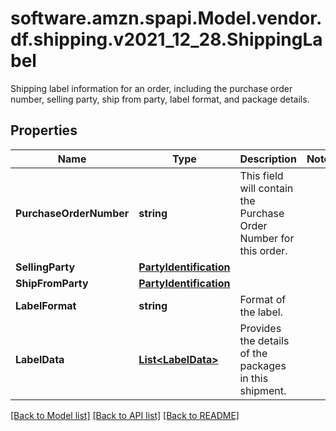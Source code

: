 # software.amzn.spapi.Model.vendor.df.shipping.v2021_12_28.ShippingLabel
Shipping label information for an order, including the purchase order number, selling party, ship from party, label format, and package details.

## Properties

Name | Type | Description | Notes
------------ | ------------- | ------------- | -------------
**PurchaseOrderNumber** | **string** | This field will contain the Purchase Order Number for this order. | 
**SellingParty** | [**PartyIdentification**](PartyIdentification.md) |  | 
**ShipFromParty** | [**PartyIdentification**](PartyIdentification.md) |  | 
**LabelFormat** | **string** | Format of the label. | 
**LabelData** | [**List&lt;LabelData&gt;**](LabelData.md) | Provides the details of the packages in this shipment. | 

[[Back to Model list]](../README.md#documentation-for-models) [[Back to API list]](../README.md#documentation-for-api-endpoints) [[Back to README]](../README.md)

